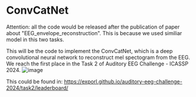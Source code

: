 # ConvCatNet
Attention: all the code would be released after the publication of paper about "EEG_envelope_reconstruction".
This is because we used similiar model in this two tasks.

This will be the code to implement the ConvCatNet, which is a deep convolutional neural network to reconstruct mel spectogram from the EEG. We reach the first place in the Task 2 of Auditory EEG Challenge - ICASSP 2024.
![image](https://github.com/xuxiran/ConvCatNet/assets/48015859/cfb01f14-1840-45a7-a5db-f7c333ba3341)

This could be found in:
https://exporl.github.io/auditory-eeg-challenge-2024/task2/leaderboard/



